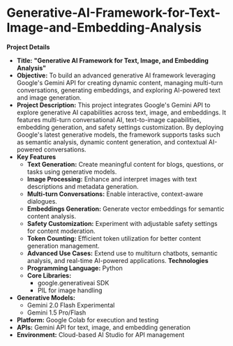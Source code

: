# Generative-AI-Framework-for-Text-Image-and-Embedding-Analysis
**Project Details**
- **Title:** **"Generative AI Framework for Text, Image, and Embedding Analysis"**
- **Objective:**
   To build an advanced generative AI framework leveraging Google's Gemini API for creating dynamic content, managing 
   multi-turn conversations, generating embeddings, and exploring AI-powered text and image generation.
- **Project Description:**
  This project integrates Google's Gemini API to explore generative AI capabilities across text, image, and 
  embeddings. It features multi-turn conversational AI, text-to-image capabilities, embedding generation, and safety 
  settings customization. By deploying Google's latest generative models, the framework supports tasks such as 
  semantic analysis, dynamic content generation, and contextual AI-powered conversations.
- **Key Features**
   - **Text Generation:** Create meaningful content for blogs, questions, or tasks using generative models.
   - **Image Processing:** Enhance and interpret images with text descriptions and metadata generation.
   - **Multi-turn Conversations:** Enable interactive, context-aware dialogues.
   - **Embeddings Generation:** Generate vector embeddings for semantic content analysis.
   - **Safety Customization:** Experiment with adjustable safety settings for content moderation.
   - **Token Counting:** Efficient token utilization for better content generation management.
   - **Advanced Use Cases:** Extend use to multiturn chatbots, semantic analysis, and real-time AI-powered applications.
**Technologies**
  - **Programming Language:** Python
  - **Core Libraries:**
     - google.generativeai SDK
     - PIL for image handling
- **Generative Models:**
   - Gemini 2.0 Flash Experimental
  - Gemini 1.5 Pro/Flash
- **Platform:** Google Colab for execution and testing
- **APIs:** Gemini API for text, image, and embedding generation
- **Environment:** Cloud-based AI Studio for API management
